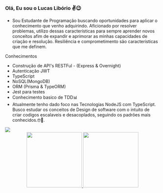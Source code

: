 ### Olá, Eu sou o Lucas Libório ✌😉
- Sou Estudante de Programação buscando oportunidades para aplicar o conhecimento que venho adquirindo. Aficionado por resolver problemas, utilizo dessas características para sempre aprender novos conceitos afim de expandir e aprimorar as minhas capacidades de criação e resolução. Resiliência e comprometimento são características que me definem.

Conhecimentos
- Construção de API's RESTFul - (Express & Overnight)
- Autenticação JWT
- TypeScript
- NoSQL(MongoDB)
- ORM (Prisma & TypeORM)
- Jest para testes
- Conhecimento basico de TDD📊
- Atualmente tenho dado foco nas Tecnologias NodeJS com TypeScript. Busco estudar os conceitos de Design de software com o intuito de criar codigos escalaveis e desacoplados, seguindo os padrões mais conhecidos.🤓🧐.

<div> 
  <a href="https://www.linkedin.com/in/lucas-lib%C3%B3rio-8a2615198/" target="_blank"><img src="https://img.shields.io/badge/-LinkedIn-%230077B5?style=for-the-badge&logo=linkedin&logoColor=white" target="_blank"></a> 
 </div>
 <div align="center">
  <a href="https://github.com/lucasliborio">
  <img height="180em" src="https://github-readme-stats.vercel.app/api?username=lucasliborio&show_icons=true&theme=dracula&include_all_commits=true&count_private=true"/>
  <img height="180em" src="https://github-readme-stats.vercel.app/api/top-langs/?username=lucasliborio&layout=compact&langs_count=7&theme=dracula"/>
</div>
